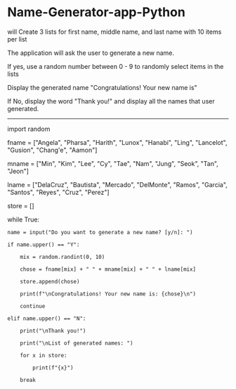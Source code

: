 # Name-Generator-app-Python

will Create 3 lists for first name, middle name, and last name with 10 items per list

The application will ask the user to generate a new name.
 
If yes, use a random number between 0 - 9 to randomly select items in the lists

Display the generated name "Congratulations! Your new name is"

If No, display the word "Thank you!" and display all the names that user generated.

----------------------------------------------------------------------------------------------

import random

fname = ["Angela", "Pharsa", "Harith", "Lunox", "Hanabi", "Ling", "Lancelot", "Gusion", "Chang'e", "Aamon"]

mname = ["Min", "Kim", "Lee", "Cy", "Tae", "Nam", "Jung", "Seok", "Tan", "Jeon"]

lname = ["DelaCruz", "Bautista", "Mercado", "DelMonte", "Ramos", "Garcia", "Santos", "Reyes", "Cruz", "Perez"]

store = []


while True:

    name = input("Do you want to generate a new name? [y/n]: ")
    
    if name.upper() == "Y":
    
        mix = random.randint(0, 10)
        
        chose = fname[mix] + " " + mname[mix] + " " + lname[mix]
        
        store.append(chose)
        
        print(f"\nCongratulations! Your new name is: {chose}\n")
        
        continue
        
    elif name.upper() == "N":
    
        print("\nThank you!")
        
        print("\nList of generated names: ")
        
        for x in store:
        
            print(f"{x}")
            
        break
